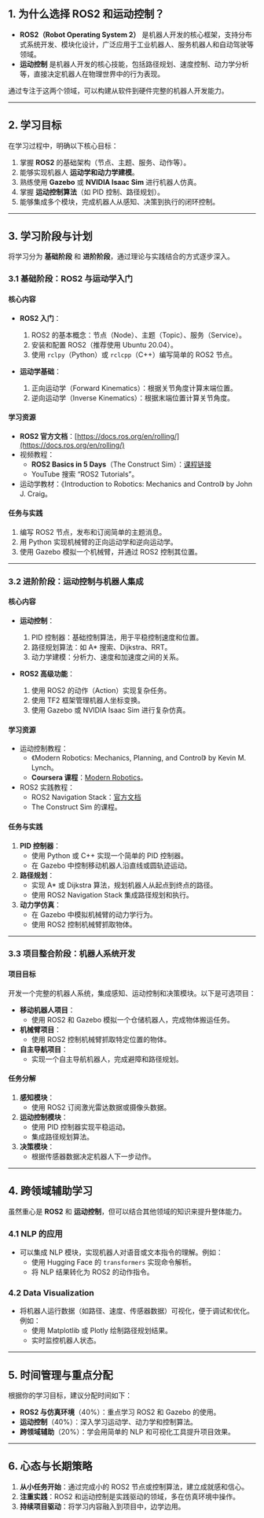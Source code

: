 ## **1. 为什么选择 ROS2 和运动控制？**
- **ROS2（Robot Operating System 2）** 是机器人开发的核心框架，支持分布式系统开发、模块化设计，广泛应用于工业机器人、服务机器人和自动驾驶等领域。
- **运动控制** 是机器人开发的核心技能，包括路径规划、速度控制、动力学分析等，直接决定机器人在物理世界中的行为表现。

通过专注于这两个领域，可以构建从软件到硬件完整的机器人开发能力。

---

## **2. 学习目标**
在学习过程中，明确以下核心目标：
1. 掌握 **ROS2** 的基础架构（节点、主题、服务、动作等）。
2. 能够实现机器人 **运动学和动力学建模**。
3. 熟练使用 **Gazebo** 或 **NVIDIA Isaac Sim** 进行机器人仿真。
4. 掌握 **运动控制算法**（如 PID 控制、路径规划）。
5. 能够集成多个模块，完成机器人从感知、决策到执行的闭环控制。

---

## **3. 学习阶段与计划**
将学习分为 **基础阶段** 和 **进阶阶段**，通过理论与实践结合的方式逐步深入。

### **3.1 基础阶段：ROS2 与运动学入门**
#### **核心内容**
- **ROS2 入门**：
  1. ROS2 的基本概念：节点（Node）、主题（Topic）、服务（Service）。
  2. 安装和配置 ROS2（推荐使用 Ubuntu 20.04）。
  3. 使用 `rclpy`（Python）或 `rclcpp`（C++）编写简单的 ROS2 节点。
  
- **运动学基础**：
  1. 正向运动学（Forward Kinematics）：根据关节角度计算末端位置。
  2. 逆向运动学（Inverse Kinematics）：根据末端位置计算关节角度。

#### **学习资源**
- **ROS2 官方文档**：[https://docs.ros.org/en/rolling/](https://docs.ros.org/en/rolling/)
- 视频教程：
  - **ROS2 Basics in 5 Days**（The Construct Sim）：[课程链接](https://www.theconstructsim.com/)
  - YouTube 搜索 “ROS2 Tutorials”。
- 运动学教材：《Introduction to Robotics: Mechanics and Control》 by John J. Craig。

#### **任务与实践**
1. 编写 ROS2 节点，发布和订阅简单的主题消息。
2. 用 Python 实现机械臂的正向运动学和逆向运动学。
3. 使用 Gazebo 模拟一个机械臂，并通过 ROS2 控制其位置。

---

### **3.2 进阶阶段：运动控制与机器人集成**
#### **核心内容**
- **运动控制**：
  1. PID 控制器：基础控制算法，用于平稳控制速度和位置。
  2. 路径规划算法：如 A* 搜索、Dijkstra、RRT。
  3. 动力学建模：分析力、速度和加速度之间的关系。

- **ROS2 高级功能**：
  1. 使用 ROS2 的动作（Action）实现复杂任务。
  2. 使用 TF2 框架管理机器人坐标变换。
  3. 使用 Gazebo 或 NVIDIA Isaac Sim 进行复杂仿真。

#### **学习资源**
- 运动控制教程：
  - 《Modern Robotics: Mechanics, Planning, and Control》 by Kevin M. Lynch。
  - **Coursera 课程**：[Modern Robotics](https://www.coursera.org/specializations/modernrobotics)。
- ROS2 实践教程：
  - ROS2 Navigation Stack：[官方文档](https://navigation.ros.org/)
  - The Construct Sim 的课程。

#### **任务与实践**
1. **PID 控制器**：
   - 使用 Python 或 C++ 实现一个简单的 PID 控制器。
   - 在 Gazebo 中控制移动机器人沿直线或圆轨迹运动。
2. **路径规划**：
   - 实现 A* 或 Dijkstra 算法，规划机器人从起点到终点的路径。
   - 使用 ROS2 Navigation Stack 集成路径规划和执行。
3. **动力学仿真**：
   - 在 Gazebo 中模拟机械臂的动力学行为。
   - 使用 ROS2 控制机械臂抓取物体。

---

### **3.3 项目整合阶段：机器人系统开发**
#### **项目目标**
开发一个完整的机器人系统，集成感知、运动控制和决策模块。以下是可选项目：
- **移动机器人项目**：
  - 使用 ROS2 和 Gazebo 模拟一个仓储机器人，完成物体搬运任务。
- **机械臂项目**：
  - 使用 ROS2 控制机械臂抓取特定位置的物体。
- **自主导航项目**：
  - 实现一个自主导航机器人，完成避障和路径规划。

#### **任务分解**
1. **感知模块**：
   - 使用 ROS2 订阅激光雷达数据或摄像头数据。
2. **运动控制模块**：
   - 使用 PID 控制器实现平稳运动。
   - 集成路径规划算法。
3. **决策模块**：
   - 根据传感器数据决定机器人下一步动作。

---

## **4. 跨领域辅助学习**
虽然重心是 **ROS2** 和 **运动控制**，但可以结合其他领域的知识来提升整体能力。

### **4.1 NLP 的应用**
- 可以集成 NLP 模块，实现机器人对语音或文本指令的理解。例如：
  - 使用 Hugging Face 的 `transformers` 实现命令解析。
  - 将 NLP 结果转化为 ROS2 的动作指令。

### **4.2 Data Visualization**
- 将机器人运行数据（如路径、速度、传感器数据）可视化，便于调试和优化。例如：
  - 使用 Matplotlib 或 Plotly 绘制路径规划结果。
  - 实时监控机器人状态。

---

## **5. 时间管理与重点分配**
根据你的学习目标，建议分配时间如下：
- **ROS2 与仿真环境**（40%）：重点学习 ROS2 和 Gazebo 的使用。
- **运动控制**（40%）：深入学习运动学、动力学和控制算法。
- **跨领域辅助**（20%）：学会用简单的 NLP 和可视化工具提升项目效果。

---

## **6. 心态与长期策略**
1. **从小任务开始**：通过完成小的 ROS2 节点或控制算法，建立成就感和信心。
2. **注重实践**：ROS2 和运动控制是实践驱动的领域，多在仿真环境中操作。
3. **持续项目驱动**：将学习内容融入到项目中，边学边用。
